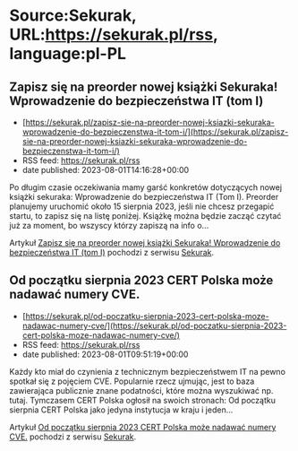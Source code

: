 # Source:Sekurak, URL:https://sekurak.pl/rss, language:pl-PL

## Zapisz się na preorder nowej książki Sekuraka! Wprowadzenie do bezpieczeństwa IT (tom I)
 - [https://sekurak.pl/zapisz-sie-na-preorder-nowej-ksiazki-sekuraka-wprowadzenie-do-bezpieczenstwa-it-tom-i/](https://sekurak.pl/zapisz-sie-na-preorder-nowej-ksiazki-sekuraka-wprowadzenie-do-bezpieczenstwa-it-tom-i/)
 - RSS feed: https://sekurak.pl/rss
 - date published: 2023-08-01T14:16:28+00:00

<p>Po długim czasie oczekiwania mamy garść konkretów dotyczących nowej książki sekuraka: Wprowadzenie do bezpieczeństwa IT (Tom I). Preorder planujemy uruchomić około 15 sierpnia 2023, jeśli nie chcesz przegapić startu, to zapisz się na listę poniżej. Książkę można będzie zacząć czytać już za moment, bo wszyscy którzy zapiszą na info o...</p>
<p>Artykuł <a href="https://sekurak.pl/zapisz-sie-na-preorder-nowej-ksiazki-sekuraka-wprowadzenie-do-bezpieczenstwa-it-tom-i/" rel="nofollow">Zapisz się na preorder nowej książki Sekuraka! Wprowadzenie do bezpieczeństwa IT (tom I)</a> pochodzi z serwisu <a href="https://sekurak.pl" rel="nofollow">Sekurak</a>.</p>

## Od początku sierpnia 2023 CERT Polska może nadawać numery CVE.
 - [https://sekurak.pl/od-poczatku-sierpnia-2023-cert-polska-moze-nadawac-numery-cve/](https://sekurak.pl/od-poczatku-sierpnia-2023-cert-polska-moze-nadawac-numery-cve/)
 - RSS feed: https://sekurak.pl/rss
 - date published: 2023-08-01T09:51:19+00:00

<p>Każdy kto miał do czynienia z technicznym bezpieczeństwem IT na pewno spotkał się z pojęciem CVE. Popularnie rzecz ujmując, jest to baza zawierająca publicznie znane podatności, które można wyszukiwać np. tutaj. Tymczasem CERT Polska ogłosił na swoich stronach: Od początku sierpnia CERT Polska jako jedyna instytucja w kraju i jeden...</p>
<p>Artykuł <a href="https://sekurak.pl/od-poczatku-sierpnia-2023-cert-polska-moze-nadawac-numery-cve/" rel="nofollow">Od początku sierpnia 2023 CERT Polska może nadawać numery CVE.</a> pochodzi z serwisu <a href="https://sekurak.pl" rel="nofollow">Sekurak</a>.</p>

